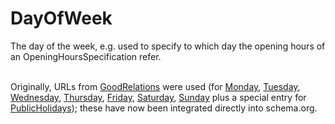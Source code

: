 # DayOfWeek

The day of the week, e.g. used to specify to which day the opening hours of an OpeningHoursSpecification refer.<br/><br/>

Originally, URLs from <a href="http://purl.org/goodrelations/v1">GoodRelations</a> were used (for <a class="localLink" href="http://schema.org/Monday">Monday</a>, <a class="localLink" href="http://schema.org/Tuesday">Tuesday</a>, <a class="localLink" href="http://schema.org/Wednesday">Wednesday</a>, <a class="localLink" href="http://schema.org/Thursday">Thursday</a>, <a class="localLink" href="http://schema.org/Friday">Friday</a>, <a class="localLink" href="http://schema.org/Saturday">Saturday</a>, <a class="localLink" href="http://schema.org/Sunday">Sunday</a> plus a special entry for <a class="localLink" href="http://schema.org/PublicHolidays">PublicHolidays</a>); these have now been integrated directly into schema.org.
